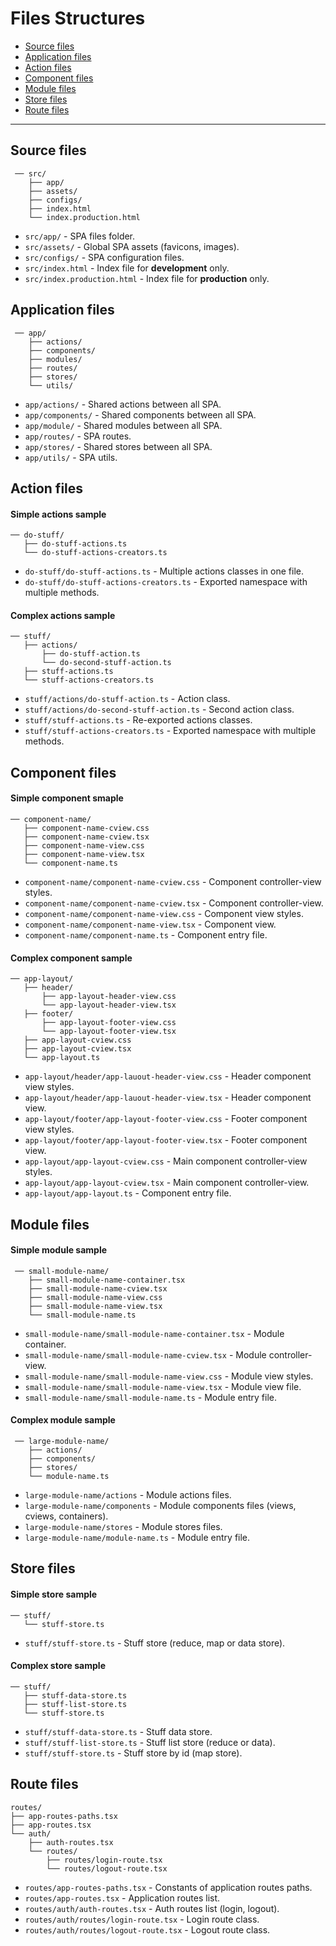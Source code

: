 # Files Structures

- [Source files](#source-files)
- [Application files](#application-files)
- [Action files](#action-files)
- [Component files](#component-files)
- [Module files](#module-files)
- [Store files](#store-files)
- [Route files](#route-files)

---

## Source files
```
 ── src/
    ├── app/
    ├── assets/
    ├── configs/
    ├── index.html
    └── index.production.html
```
- `src/app/` - SPA files folder.
- `src/assets/` - Global SPA assets (favicons, images).
- `src/configs/` - SPA configuration files.
- `src/index.html` - Index file for **development** only.
- `src/index.production.html` - Index file for **production** only.


## Application files
```
 ── app/
    ├── actions/
    ├── components/
    ├── modules/
    ├── routes/
    ├── stores/
    └── utils/
```
- `app/actions/` - Shared actions between all SPA.
- `app/components/` - Shared components between all SPA.
- `app/module/` - Shared modules between all SPA.
- `app/routes/` - SPA routes.
- `app/stores/` - Shared stores between all SPA.
- `app/utils/` - SPA utils.


## Action files

#### Simple actions sample
```
── do-stuff/
   ├── do-stuff-actions.ts
   └── do-stuff-actions-creators.ts
```
- `do-stuff/do-stuff-actions.ts` -  Multiple actions classes in one file.
- `do-stuff/do-stuff-actions-creators.ts` - Exported namespace with multiple methods.

#### Complex actions sample
```
── stuff/
   ├── actions/
       ├── do-stuff-action.ts
       └── do-second-stuff-action.ts
   ├── stuff-actions.ts
   └── stuff-actions-creators.ts
```
- `stuff/actions/do-stuff-action.ts` - Action class.
- `stuff/actions/do-second-stuff-action.ts` - Second action class.
- `stuff/stuff-actions.ts` - Re-exported actions classes.
- `stuff/stuff-actions-creators.ts` - Exported namespace with multiple methods.


## Component files

#### Simple component smaple
```
── component-name/
   ├── component-name-cview.css
   ├── component-name-cview.tsx
   ├── component-name-view.css
   ├── component-name-view.tsx
   └── component-name.ts
```
- `component-name/component-name-cview.css` - Component controller-view styles.
- `component-name/component-name-cview.tsx` - Component controller-view.
- `component-name/component-name-view.css` - Component view styles.
- `component-name/component-name-view.tsx` - Component view.
- `component-name/component-name.ts` - Component entry file.


#### Complex component sample
```
── app-layout/
   ├── header/
       ├── app-layout-header-view.css
       └── app-layout-header-view.tsx
   ├── footer/
       ├── app-layout-footer-view.css
       └── app-layout-footer-view.tsx
   ├── app-layout-cview.css
   ├── app-layout-cview.tsx
   └── app-layout.ts
```
- `app-layout/header/app-lauout-header-view.css` - Header component view styles.
- `app-layout/header/app-lauout-header-view.tsx` - Header component view.
- `app-layout/footer/app-layout-footer-view.css` - Footer component view styles.
- `app-layout/footer/app-layout-footer-view.tsx` - Footer component view.
- `app-layout/app-layout-cview.css` - Main component controller-view styles.
- `app-layout/app-layout-cview.tsx` - Main component controller-view.
- `app-layout/app-layout.ts` - Component entry file.


## Module files

#### Simple module sample
```
 ── small-module-name/
    ├── small-module-name-container.tsx
    ├── small-module-name-cview.tsx
    ├── small-module-name-view.css
    ├── small-module-name-view.tsx
    └── small-module-name.ts
```
- `small-module-name/small-module-name-container.tsx` - Module container.
- `small-module-name/small-module-name-cview.tsx` - Module controller-view.
- `small-module-name/small-module-name-view.css` - Module view styles.
- `small-module-name/small-module-name-view.tsx` - Module view file.
- `small-module-name/small-module-name.ts` - Module entry file.

#### Complex module sample
```
 ── large-module-name/
    ├── actions/
    ├── components/
    ├── stores/
    └── module-name.ts
```
- `large-module-name/actions` - Module actions files.
- `large-module-name/components` - Module components files (views, cviews, containers).
- `large-module-name/stores` - Module stores files.
- `large-module-name/module-name.ts` - Module entry file.


## Store files

#### Simple store sample
```
── stuff/
   └── stuff-store.ts
```
- `stuff/stuff-store.ts` - Stuff store (reduce, map or data store).


#### Complex store sample
```
── stuff/
   ├── stuff-data-store.ts
   ├── stuff-list-store.ts
   └── stuff-store.ts
```
- `stuff/stuff-data-store.ts` - Stuff data store.
- `stuff/stuff-list-store.ts` - Stuff list store (reduce or data).
- `stuff/stuff-store.ts` - Stuff store by id (map store).


## Route files

```
routes/
├── app-routes-paths.tsx
├── app-routes.tsx
└── auth/
    ├── auth-routes.tsx
    └── routes/
        ├── routes/login-route.tsx
        └── routes/logout-route.tsx
```
- `routes/app-routes-paths.tsx` - Constants of application routes paths.
- `routes/app-routes.tsx` - Application routes list.
- `routes/auth/auth-routes.tsx` - Auth routes list (login, logout).
- `routes/auth/routes/login-route.tsx` - Login route class.
- `routes/auth/routes/logout-route.tsx` - Logout route class.
